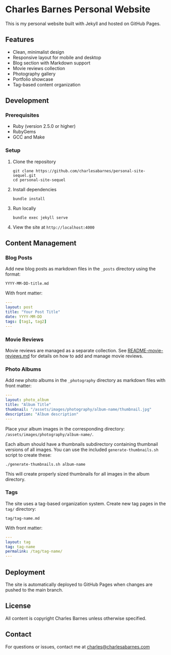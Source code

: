 # Charles Barnes Personal Website

This is my personal website built with Jekyll and hosted on GitHub Pages.

## Features

- Clean, minimalist design
- Responsive layout for mobile and desktop
- Blog section with Markdown support
- Movie reviews collection
- Photography gallery
- Portfolio showcase
- Tag-based content organization

## Development

### Prerequisites

- Ruby (version 2.5.0 or higher)
- RubyGems
- GCC and Make

### Setup

1. Clone the repository
   ```
   git clone https://github.com/charlesabarnes/personal-site-sequel.git
   cd personal-site-sequel
   ```

2. Install dependencies
   ```
   bundle install
   ```

3. Run locally
   ```
   bundle exec jekyll serve
   ```

4. View the site at `http://localhost:4000`

## Content Management

### Blog Posts

Add new blog posts as markdown files in the `_posts` directory using the format:
```
YYYY-MM-DD-title.md
```

With front matter:
```yaml
---
layout: post
title: "Your Post Title"
date: YYYY-MM-DD
tags: [tag1, tag2]
---
```

### Movie Reviews

Movie reviews are managed as a separate collection. See [README-movie-reviews.md](README-movie-reviews.md) for details on how to add and manage movie reviews.

### Photo Albums

Add new photo albums in the `_photography` directory as markdown files with front matter:

```yaml
---
layout: photo_album
title: "Album Title"
thumbnail: "/assets/images/photography/album-name/thumbnail.jpg"
description: "Album description"
---
```

Place your album images in the corresponding directory: `/assets/images/photography/album-name/`.

Each album should have a thumbnails subdirectory containing thumbnail versions of all images. You can use the included `generate-thumbnails.sh` script to create these:

```
./generate-thumbnails.sh album-name
```

This will create properly sized thumbnails for all images in the album directory.

### Tags

The site uses a tag-based organization system. Create new tag pages in the `tag/` directory:

```
tag/tag-name.md
```

With front matter:
```yaml
---
layout: tag
tag: tag-name
permalink: /tag/tag-name/
---
```

## Deployment

The site is automatically deployed to GitHub Pages when changes are pushed to the main branch.

## License

All content is copyright Charles Barnes unless otherwise specified.

## Contact

For questions or issues, contact me at [charles@charlesabarnes.com](mailto:charles@charlesabarnes.com)